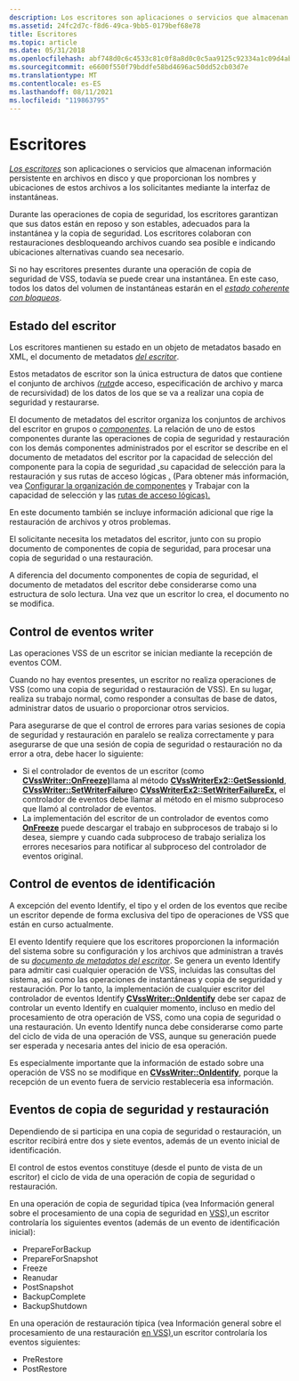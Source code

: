 ```yaml
---
description: Los escritores son aplicaciones o servicios que almacenan información persistente en archivos en disco y que proporcionan los nombres y ubicaciones de estos archivos a los solicitantes mediante la interfaz de instantáneas.
ms.assetid: 24fc2d7c-f8d6-49ca-9bb5-0179bef68e78
title: Escritores
ms.topic: article
ms.date: 05/31/2018
ms.openlocfilehash: abf748d0c6c4533c81c0f8a8d0c0c5aa9125c92334a1c09d4ab40fad299067b0
ms.sourcegitcommit: e6600f550f79bddfe58bd4696ac50dd52cb03d7e
ms.translationtype: MT
ms.contentlocale: es-ES
ms.lasthandoff: 08/11/2021
ms.locfileid: "119863795"
---
```

# <a name="writers"></a>Escritores

[*Los escritores*](vssgloss-w.md) son aplicaciones o servicios que almacenan información persistente en archivos en disco y que proporcionan los nombres y ubicaciones de estos archivos a los solicitantes mediante la interfaz de instantáneas.

Durante las operaciones de copia de seguridad, los escritores garantizan que sus datos están en reposo y son estables, adecuados para la instantánea y la copia de seguridad. Los escritores colaboran con restauraciones desbloqueando archivos cuando sea posible e indicando ubicaciones alternativas cuando sea necesario.

Si no hay escritores presentes durante una operación de copia de seguridad de VSS, todavía se puede crear una instantánea. En este caso, todos los datos del volumen de instantáneas estarán en el [*estado coherente con bloqueos*](vssgloss-c.md).

## <a name="writer-state"></a>Estado del escritor

Los escritores mantienen su estado en un objeto de metadatos basado en XML, el documento de metadatos [*del escritor*](vssgloss-w.md).

Estos metadatos de escritor son la única estructura de datos que contiene el conjunto de archivos [*(ruta*](vssgloss-f.md)de acceso, especificación de archivo y marca de recursividad) de los datos de los que se va a realizar una copia de seguridad y restaurarse.

El documento de metadatos del escritor organiza los conjuntos de archivos del escritor en grupos o [*componentes*](vssgloss-c.md). La relación de uno de estos componentes durante las operaciones de copia de seguridad y restauración con los demás [](vssgloss-s.md)componentes administrados por el escritor se describe en el documento de metadatos del escritor por la capacidad de selección del componente para la copia de seguridad [*,*](vssgloss-s.md)su capacidad de selección para la restauración y sus rutas de acceso lógicas [*.*](vssgloss-l.md) (Para obtener más información, vea [Configurar la organización de componentes](definition-of-components-by-writers.md) y Trabajar con la capacidad de selección y las [rutas de acceso lógicas).](working-with-selectability-and-logical-paths.md)

En este documento también se incluye información adicional que rige la restauración de archivos y otros problemas.

El solicitante necesita los metadatos del escritor, junto con su propio documento de componentes de copia de seguridad, para procesar una copia de seguridad o una restauración.

A diferencia del documento componentes de copia de seguridad, el documento de metadatos del escritor debe considerarse como una estructura de solo lectura. Una vez que un escritor lo crea, el documento no se modifica.

## <a name="writer-event-handling"></a>Control de eventos writer

Las operaciones VSS de un escritor se inician mediante la recepción de eventos COM.

Cuando no hay eventos presentes, un escritor no realiza operaciones de VSS (como una copia de seguridad o restauración de VSS). En su lugar, realiza su trabajo normal, como responder a consultas de base de datos, administrar datos de usuario o proporcionar otros servicios.

Para asegurarse de que el control de errores para varias sesiones de copia de seguridad y restauración en paralelo se realiza correctamente y para asegurarse de que una sesión de copia de seguridad o restauración no da error a otra, debe hacer lo siguiente:

-   Si el controlador de eventos de un escritor (como [**CVssWriter::OnFreeze)**](/windows/desktop/api/VsWriter/nf-vswriter-cvsswriter-onfreeze)llama al método [**CVssWriterEx2::GetSessionId**](/windows/desktop/api/VsWriter/nf-vswriter-cvsswriterex2-getsessionid), [**CVssWriter::SetWriterFailure**](/windows/desktop/api/VsWriter/nf-vswriter-cvsswriter-setwriterfailure)o [**CVssWriterEx2::SetWriterFailureEx,**](/windows/desktop/api/VsWriter/nf-vswriter-cvsswriterex2-setwriterfailureex) el controlador de eventos debe llamar al método en el mismo subproceso que llamó al controlador de eventos.
-   La implementación del escritor de un controlador de eventos como [**OnFreeze**](/windows/desktop/api/VsWriter/nf-vswriter-cvsswriter-onfreeze) puede descargar el trabajo en subprocesos de trabajo si lo desea, siempre y cuando cada subproceso de trabajo serializa los errores necesarios para notificar al subproceso del controlador de eventos original.

## <a name="handling-identify-events"></a>Control de eventos de identificación

A excepción del evento Identify, el tipo y el orden de los eventos que recibe un escritor depende de forma exclusiva del tipo de operaciones de VSS que están en curso actualmente.

El evento Identify requiere que los escritores proporcionen la información del sistema sobre su configuración y los archivos que administran a través de su [*documento de metadatos del escritor*](vssgloss-w.md). Se genera un evento Identify para admitir casi cualquier operación de VSS, incluidas las consultas del sistema, así como las operaciones de instantáneas y copia de seguridad y restauración. Por lo tanto, la implementación de cualquier escritor del controlador de eventos Identify [**CVssWriter::OnIdentify**](/windows/desktop/api/VsWriter/nf-vswriter-cvsswriter-onidentify) debe ser capaz de controlar un evento Identify en cualquier momento, incluso en medio del procesamiento de otra operación de VSS, como una copia de seguridad o una restauración. Un evento Identify nunca debe considerarse como parte del ciclo de vida de una operación de VSS, aunque su generación puede ser esperada y necesaria antes del inicio de esa operación.

Es especialmente importante que la información de estado sobre una operación de VSS no se modifique en [**CVssWriter::OnIdentify**](/windows/desktop/api/VsWriter/nf-vswriter-cvsswriter-onidentify), porque la recepción de un evento fuera de servicio restablecería esa información.

## <a name="backup-and-restore-events"></a>Eventos de copia de seguridad y restauración

Dependiendo de si participa en una copia de seguridad o restauración, un escritor recibirá entre dos y siete eventos, además de un evento inicial de identificación.

El control de estos eventos constituye (desde el punto de vista de un escritor) el ciclo de vida de una operación de copia de seguridad o restauración.

En una operación de copia de seguridad típica (vea Información general sobre el procesamiento de una copia de seguridad en [VSS),](overview-of-processing-a-backup-under-vss.md)un escritor controlaría los siguientes eventos (además de un evento de identificación inicial):

-   PrepareForBackup
-   PrepareForSnapshot
-   Freeze
-   Reanudar
-   PostSnapshot
-   BackupComplete
-   BackupShutdown

En una operación de restauración típica (vea Información general sobre el procesamiento de una restauración [en VSS),](overview-of-processing-a-restore-under-vss.md)un escritor controlaría los eventos siguientes:

-   PreRestore
-   PostRestore

 

 



